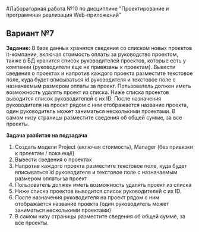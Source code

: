 #Лабораторная работа №10 по дисциплине "Проектирование и программная реализация Web-приложений"
## Вариант №7

**Задание:**
В базе данных хранятся сведения со списком новых проектов it-компании, включая стоимость оплаты за руководство проектом, 
также в БД хранится список руководителей проектов, которые есть у компании (руководители еще не привязаны к проектам). 
Вывести сведения о проектах  и напротив каждого проекта разместите текстовое поле, куда будет вписываться 
id руководителя и текстовое поле с назначаемым размером оплаты за проект. Пользователь должен иметь возможность удалять проект из списка. 
Ниже списка проектов выводится список руководителей с их ID. После назначения руководителя на проект рядом с ним отображается название проекта, 
один руководитель может заниматься несколькими проектами. В самом низу страницы разместите сведения об общей сумме, за все проекты.

**Задача разбитая на подзадача**
1. Создать модели Project (включая стоимость), Manager (без привязки к проектам / пока ещё)
2. Вывести сведения о проектах 
3. Напротив каждого проекта разместите текстовое поле, куда будет вписываться id руководителя и текстовое поле с назначаемым размером оплаты за проект
4. Пользователь должен иметь возможность удалять проект из списка
5. Ниже списка проектов выводится список руководителей с их ID.
6. После назначения руководителя на проект рядом с ним отображается название проекта (один руководитель может заниматься несколькими проектами)
7. В самом низу страницы разместите сведения об общей сумме, за все проекты.
